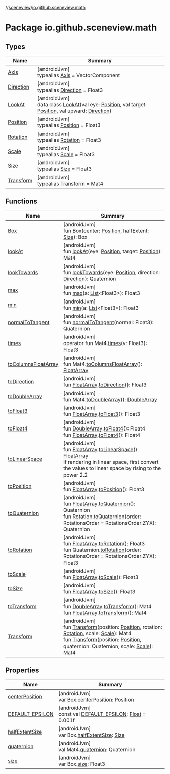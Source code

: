 //[sceneview](../../index.md)/[io.github.sceneview.math](index.md)

# Package io.github.sceneview.math

## Types

| Name | Summary |
|---|---|
| [Axis](index.md#-272535031%2FClasslikes%2F-1571379623) | [androidJvm]<br>typealias [Axis](index.md#-272535031%2FClasslikes%2F-1571379623) = VectorComponent |
| [Direction](index.md#1758682841%2FClasslikes%2F-1571379623) | [androidJvm]<br>typealias [Direction](index.md#1758682841%2FClasslikes%2F-1571379623) = Float3 |
| [LookAt](-look-at/index.md) | [androidJvm]<br>data class [LookAt](-look-at/index.md)(val eye: [Position](index.md#945960193%2FClasslikes%2F-1571379623), val target: [Position](index.md#945960193%2FClasslikes%2F-1571379623), val upward: [Direction](index.md#1758682841%2FClasslikes%2F-1571379623)) |
| [Position](index.md#945960193%2FClasslikes%2F-1571379623) | [androidJvm]<br>typealias [Position](index.md#945960193%2FClasslikes%2F-1571379623) = Float3 |
| [Rotation](index.md#1133844556%2FClasslikes%2F-1571379623) | [androidJvm]<br>typealias [Rotation](index.md#1133844556%2FClasslikes%2F-1571379623) = Float3 |
| [Scale](index.md#2055938798%2FClasslikes%2F-1571379623) | [androidJvm]<br>typealias [Scale](index.md#2055938798%2FClasslikes%2F-1571379623) = Float3 |
| [Size](index.md#1872733609%2FClasslikes%2F-1571379623) | [androidJvm]<br>typealias [Size](index.md#1872733609%2FClasslikes%2F-1571379623) = Float3 |
| [Transform](index.md#1875660684%2FClasslikes%2F-1571379623) | [androidJvm]<br>typealias [Transform](index.md#1875660684%2FClasslikes%2F-1571379623) = Mat4 |

## Functions

| Name | Summary |
|---|---|
| [Box](-box.md) | [androidJvm]<br>fun [Box](-box.md)(center: [Position](index.md#945960193%2FClasslikes%2F-1571379623), halfExtent: [Size](index.md#1872733609%2FClasslikes%2F-1571379623)): Box |
| [lookAt](look-at.md) | [androidJvm]<br>fun [lookAt](look-at.md)(eye: [Position](index.md#945960193%2FClasslikes%2F-1571379623), target: [Position](index.md#945960193%2FClasslikes%2F-1571379623)): Mat4 |
| [lookTowards](look-towards.md) | [androidJvm]<br>fun [lookTowards](look-towards.md)(eye: [Position](index.md#945960193%2FClasslikes%2F-1571379623), direction: [Direction](index.md#1758682841%2FClasslikes%2F-1571379623)): Quaternion |
| [max](max.md) | [androidJvm]<br>fun [max](max.md)(a: [List](https://kotlinlang.org/api/latest/jvm/stdlib/kotlin.collections/-list/index.html)&lt;Float3&gt;): Float3 |
| [min](min.md) | [androidJvm]<br>fun [min](min.md)(a: [List](https://kotlinlang.org/api/latest/jvm/stdlib/kotlin.collections/-list/index.html)&lt;Float3&gt;): Float3 |
| [normalToTangent](normal-to-tangent.md) | [androidJvm]<br>fun [normalToTangent](normal-to-tangent.md)(normal: Float3): Quaternion |
| [times](times.md) | [androidJvm]<br>operator fun Mat4.[times](times.md)(v: Float3): Float3 |
| [toColumnsFloatArray](to-columns-float-array.md) | [androidJvm]<br>fun Mat4.[toColumnsFloatArray](to-columns-float-array.md)(): [FloatArray](https://kotlinlang.org/api/latest/jvm/stdlib/kotlin/-float-array/index.html) |
| [toDirection](to-direction.md) | [androidJvm]<br>fun [FloatArray](https://kotlinlang.org/api/latest/jvm/stdlib/kotlin/-float-array/index.html).[toDirection](to-direction.md)(): Float3 |
| [toDoubleArray](to-double-array.md) | [androidJvm]<br>fun Mat4.[toDoubleArray](to-double-array.md)(): [DoubleArray](https://kotlinlang.org/api/latest/jvm/stdlib/kotlin/-double-array/index.html) |
| [toFloat3](to-float3.md) | [androidJvm]<br>fun [FloatArray](https://kotlinlang.org/api/latest/jvm/stdlib/kotlin/-float-array/index.html).[toFloat3](to-float3.md)(): Float3 |
| [toFloat4](to-float4.md) | [androidJvm]<br>fun [DoubleArray](https://kotlinlang.org/api/latest/jvm/stdlib/kotlin/-double-array/index.html).[toFloat4](to-float4.md)(): Float4<br>fun [FloatArray](https://kotlinlang.org/api/latest/jvm/stdlib/kotlin/-float-array/index.html).[toFloat4](to-float4.md)(): Float4 |
| [toLinearSpace](to-linear-space.md) | [androidJvm]<br>fun [FloatArray](https://kotlinlang.org/api/latest/jvm/stdlib/kotlin/-float-array/index.html).[toLinearSpace](to-linear-space.md)(): [FloatArray](https://kotlinlang.org/api/latest/jvm/stdlib/kotlin/-float-array/index.html)<br>If rendering in linear space, first convert the values to linear space by rising to the power 2.2 |
| [toPosition](to-position.md) | [androidJvm]<br>fun [FloatArray](https://kotlinlang.org/api/latest/jvm/stdlib/kotlin/-float-array/index.html).[toPosition](to-position.md)(): Float3 |
| [toQuaternion](to-quaternion.md) | [androidJvm]<br>fun [FloatArray](https://kotlinlang.org/api/latest/jvm/stdlib/kotlin/-float-array/index.html).[toQuaternion](to-quaternion.md)(): Quaternion<br>fun [Rotation](index.md#1133844556%2FClasslikes%2F-1571379623).[toQuaternion](to-quaternion.md)(order: RotationsOrder = RotationsOrder.ZYX): Quaternion |
| [toRotation](to-rotation.md) | [androidJvm]<br>fun [FloatArray](https://kotlinlang.org/api/latest/jvm/stdlib/kotlin/-float-array/index.html).[toRotation](to-rotation.md)(): Float3<br>fun Quaternion.[toRotation](to-rotation.md)(order: RotationsOrder = RotationsOrder.ZYX): Float3 |
| [toScale](to-scale.md) | [androidJvm]<br>fun [FloatArray](https://kotlinlang.org/api/latest/jvm/stdlib/kotlin/-float-array/index.html).[toScale](to-scale.md)(): Float3 |
| [toSize](to-size.md) | [androidJvm]<br>fun [FloatArray](https://kotlinlang.org/api/latest/jvm/stdlib/kotlin/-float-array/index.html).[toSize](to-size.md)(): Float3 |
| [toTransform](to-transform.md) | [androidJvm]<br>fun [DoubleArray](https://kotlinlang.org/api/latest/jvm/stdlib/kotlin/-double-array/index.html).[toTransform](to-transform.md)(): Mat4<br>fun [FloatArray](https://kotlinlang.org/api/latest/jvm/stdlib/kotlin/-float-array/index.html).[toTransform](to-transform.md)(): Mat4 |
| [Transform](-transform.md) | [androidJvm]<br>fun [Transform](-transform.md)(position: [Position](index.md#945960193%2FClasslikes%2F-1571379623), rotation: [Rotation](index.md#1133844556%2FClasslikes%2F-1571379623), scale: [Scale](index.md#2055938798%2FClasslikes%2F-1571379623)): Mat4<br>fun [Transform](-transform.md)(position: [Position](index.md#945960193%2FClasslikes%2F-1571379623), quaternion: Quaternion, scale: [Scale](index.md#2055938798%2FClasslikes%2F-1571379623)): Mat4 |

## Properties

| Name | Summary |
|---|---|
| [centerPosition](center-position.md) | [androidJvm]<br>var Box.[centerPosition](center-position.md): [Position](index.md#945960193%2FClasslikes%2F-1571379623) |
| [DEFAULT_EPSILON](-d-e-f-a-u-l-t_-e-p-s-i-l-o-n.md) | [androidJvm]<br>const val [DEFAULT_EPSILON](-d-e-f-a-u-l-t_-e-p-s-i-l-o-n.md): [Float](https://kotlinlang.org/api/latest/jvm/stdlib/kotlin/-float/index.html) = 0.001f |
| [halfExtentSize](half-extent-size.md) | [androidJvm]<br>var Box.[halfExtentSize](half-extent-size.md): [Size](index.md#1872733609%2FClasslikes%2F-1571379623) |
| [quaternion](quaternion.md) | [androidJvm]<br>val Mat4.[quaternion](quaternion.md): Quaternion |
| [size](size.md) | [androidJvm]<br>var Box.[size](size.md): Float3 |

